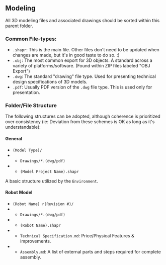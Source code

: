 ## Modeling

All 3D modeling files and associated drawings should be sorted within this parent folder.

### Common File-types:

- `.shapr`: This is the main file. Other files don't need to be updated when changes are made, but it's in good taste to do so. :)
- `.obj`: The most common export for 3D objects. A standard across a variety of platforms/software. (Found within ZIP files labeled "OBJ Export")
- `.dwg`: The standard "drawing" file type. Used for presenting technical design specifications of 3D models.
- `.pdf`: Usually PDF version of the `.dwg` file type. This is used only for presentation.

### Folder/File Structure

The following structures can be adopted, although coherence is prioritized over consistency (ie: Deviation from these schemes is OK as long as it's understandable):

#### General

- `(Model Type)/`
- - `Drawings/*.(dwg/pdf)`
- - `(Model Project Name).shapr`

A basic structure utilized by the `Environment`.

#### Robot Model

- `(Robot Name) r(Revision #)/`
- - `Drawings/*.(dwg/pdf)`
- - `(Robot Name).shapr`
- - `Technical Specification.md`: Price/Physical Features & improvements.
- - `Assembly.md`: A list of external parts and steps required for complete assembly.
